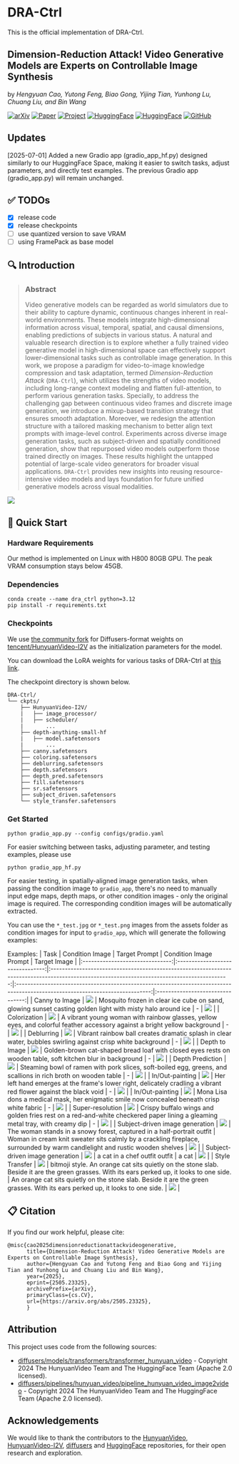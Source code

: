 # DRA-Ctrl

This is the official implementation of DRA-Ctrl.

## Dimension-Reduction Attack! Video Generative Models are Experts on Controllable Image Synthesis

by *Hengyuan Cao, Yutong Feng, Biao Gong, Yijing Tian, Yunhong Lu, Chuang Liu, and Bin Wang*

[![arXiv](https://img.shields.io/badge/arXiv-2505.23325-b31b1b.svg)](https://arxiv.org/abs/2505.23325)
[![Paper](https://img.shields.io/badge/Paper-PDF-green.svg)](https://arxiv.org/pdf/2505.23325)
[![Project](https://img.shields.io/badge/Project-Page-blue)](https://dra-ctrl-2025.github.io/DRA-Ctrl/)
[![HuggingFace](https://img.shields.io/badge/🤗-HF%20Model-yellow)](https://huggingface.co/Kunbyte/DRA-Ctrl)
[![HuggingFace](https://img.shields.io/badge/🤗-HF%20Space-yellow)](https://huggingface.co/spaces/Kunbyte/DRA-Ctrl)
[![GitHub](https://img.shields.io/badge/GitHub-Repo-black)](https://github.com/Kunbyte-AI/DRA-Ctrl)

## Updates
[2025-07-01] Added a new Gradio app (gradio_app_hf.py) designed similarly to our HuggingFace Space, making it easier to switch tasks, adjust parameters, and directly test examples. The previous Gradio app (gradio_app.py) will remain unchanged.

## ✅ TODOs

- [x] release code
- [x] release checkpoints
- [ ] use quantized version to save VRAM
- [ ] using FramePack as base model

## 🔍 Introduction

> **<h3>Abstract</h3>**
> Video generative models can be regarded as world simulators due to their ability to capture dynamic, continuous changes inherent in real-world environments. 
> These models integrate high-dimensional information across visual, temporal, spatial, and causal dimensions, enabling predictions of subjects in various status. 
> A natural and valuable research direction is to explore whether a fully trained video generative model in high-dimensional space can effectively support lower-dimensional tasks such as controllable image generation. 
> In this work, we propose a paradigm for video-to-image knowledge compression and task adaptation, termed *Dimension-Reduction Attack* (`DRA-Ctrl`), which utilizes the strengths of video models, including long-range context modeling and flatten full-attention, to perform various generation tasks. 
> Specially, to address the challenging gap between continuous video frames and discrete image generation, we introduce a mixup-based transition strategy that ensures smooth adaptation. 
> Moreover, we redesign the attention structure with a tailored masking mechanism to better align text prompts with image-level control. 
> Experiments across diverse image generation tasks, such as subject-driven and spatially conditioned generation, show that repurposed video models outperform those trained directly on images. 
> These results highlight the untapped potential of large-scale video generators for broader visual applications. 
> `DRA-Ctrl` provides new insights into reusing resource-intensive video models and lays foundation for future unified generative models across visual modalities.

![](assets/teaser.png)

## 🚀 Quick Start

### Hardware Requirements
Our method is implemented on Linux with H800 80GB GPU.
The peak VRAM consumption stays below 45GB.

### Dependencies
```
conda create --name dra_ctrl python=3.12
pip install -r requirements.txt
```
### Checkpoints
We use [the community fork](https://huggingface.co/hunyuanvideo-community/HunyuanVideo-I2V)  for Diffusers-format weights on [tencent/HunyuanVideo-I2V](https://huggingface.co/tencent/HunyuanVideo-I2V) as the initialization parameters for the model.

You can download the LoRA weights for various tasks of DRA-Ctrl at [this link](https://huggingface.co/Kunbyte/DRA-Ctrl).

The checkpoint directory is shown below.
```
DRA-Ctrl/
└── ckpts/
    ├── HunyuanVideo-I2V/
    |   ├── image_processor/
    |   ├── scheduler/
    |       ...
    ├── depth-anything-small-hf
    |   ├── model.safetensors
    |       ...
    ├── canny.safetensors
    ├── coloring.safetensors
    ├── deblurring.safetensors
    ├── depth.safetensors
    ├── depth_pred.safetensors
    ├── fill.safetensors
    ├── sr.safetensors
    ├── subject_driven.safetensors
    └── style_transfer.safetensors
```

### Get Started

```
python gradio_app.py --config configs/gradio.yaml
```
For easier switching between tasks, adjusting parameter, and testing examples, please use
```
python gradio_app_hf.py
```


For easier testing, in ​spatially-aligned image generation tasks, when passing the condition image to `gradio_app`, there's no need to manually input edge maps, depth maps, or other condition images - only the original image is required. The corresponding condition images will be automatically extracted.

You can use the `*_test.jpg` or `*_test.png` images from the assets folder as ​condition images​ for input to `gradio_app`, which will generate the following examples:

Examples:
|               Task              |          Condition Image         |                                                                 Target Prompt                                                                |                                                     Condition Image Prompt                                                    |           Target Image           |
|:-------------------------------:|:--------------------------------:|:--------------------------------------------------------------------------------------------------------------------------------------------:|:-----------------------------------------------------------------------------------------------------------------------------:|:--------------------------------:|
|          Canny to Image         |      ![](assets/canny_ci.png)     |                   Mosquito frozen in clear ice cube on sand, glowing sunset casting golden light with misty halo around ice                  |                                                               -                                                               |      ![](assets/canny_ti.png)     |
|           Colorization          |    ![](assets/coloring_ci.png)    |          A vibrant young woman with rainbow glasses, yellow eyes, and colorful feather accessory against a bright yellow background          |                                                               -                                                               |    ![](assets/coloring_ti.png)    |
|            Deblurring           |   ![](assets/deblurring_ci.png)   |                 Vibrant rainbow ball creates dramatic splash in clear water, bubbles swirling against crisp white background                 |                                                               -                                                               |   ![](assets/deblurring_ti.png)   |
|          Depth to Image         |      ![](assets/depth_ci.png)     |                  Golden-brown cat-shaped bread loaf with closed eyes rests on wooden table, soft kitchen blur in background                  |                                                               -                                                               |      ![](assets/depth_ti.png)     |
|         Depth Prediction        |   ![](assets/depth_pred_ci.png)   |                 Steaming bowl of ramen with pork slices, soft-boiled egg, greens, and scallions in rich broth on wooden table                |                                                               -                                                               |   ![](assets/depth_pred_ti.png)   |
|         In/Out-painting         |      ![](assets/fill_2_ci.png)      |                          Her left hand emerges at the frame's lower right, delicately cradling a vibrant red flower against the black void                         |                                                               -                                                               |      ![](assets/fill_2_ti.png)      |
|         In/Out-painting         |      ![](assets/fill_ci.png)      |                          Mona Lisa dons a medical mask, her enigmatic smile now concealed beneath crisp white fabric                         |                                                               -                                                               |      ![](assets/fill_ti.png)      |
|         Super-resolution        |       ![](assets/sr_ci.png)       |          Crispy buffalo wings and golden fries rest on a red-and-white checkered paper lining a gleaming metal tray, with creamy dip         |                                                               -                                                               |       ![](assets/sr_ti.png)       |
| Subject-driven image generation | ![](assets/subject_driven_ci.jpg) |                                                            The woman stands in a snowy forest, captured in a half-portrait outfit                                                            |                                                             Woman in cream knit sweater sits calmly by a crackling fireplace, surrounded by warm candlelight and rustic wooden shelves                                                             | ![](assets/subject_driven_ti.png) |
| Subject-driven image generation | ![](assets/subject_driven_dreambench_ci.jpg) |                                                            a cat in a chef outfit outfit                                                            |                                                             a cat                                                             | ![](assets/subject_driven_dreambench_ti.png) |
|          Style Transfer         | ![](assets/style_transfer_ci.jpg) | bitmoji style. An orange cat sits quietly on the stone slab. Beside it are the green grasses. With its ears perked up, it looks to one side. | An orange cat sits quietly on the stone slab. Beside it are the green grasses. With its ears perked up, it looks to one side. | ![](assets/style_transfer_ti.png) |

## 📋 Citation

If you find our work helpful, please cite:
```
@misc{cao2025dimensionreductionattackvideogenerative,
      title={Dimension-Reduction Attack! Video Generative Models are Experts on Controllable Image Synthesis}, 
      author={Hengyuan Cao and Yutong Feng and Biao Gong and Yijing Tian and Yunhong Lu and Chuang Liu and Bin Wang},
      year={2025},
      eprint={2505.23325},
      archivePrefix={arXiv},
      primaryClass={cs.CV},
      url={https://arxiv.org/abs/2505.23325}, 
      }
```

## Attribution
This project uses code from the following sources:
- [diffusers/models/transformers/transformer_hunyuan_video](https://github.com/huggingface/diffusers/blob/main/src/diffusers/models/transformers/transformer_hunyuan_video.py) - Copyright 2024 The HunyuanVideo Team and The HuggingFace Team (Apache 2.0 licensed).
- [diffusers/pipelines/hunyuan_video/pipeline_hunyuan_video_image2video](https://github.com/huggingface/diffusers/blob/main/src/diffusers/pipelines/hunyuan_video/pipeline_hunyuan_video_image2video.py) - Copyright 2024 The HunyuanVideo Team and The HuggingFace Team (Apache 2.0 licensed).

## Acknowledgements
We would like to thank the contributors to the [HunyuanVideo](https://github.com/Tencent-Hunyuan/HunyuanVideo), [HunyuanVideo-I2V](https://github.com/Tencent-Hunyuan/HunyuanVideo-I2V), [diffusers](https://github.com/huggingface/diffusers) and [HuggingFace](https://huggingface.co/) repositories, for their open research and exploration.